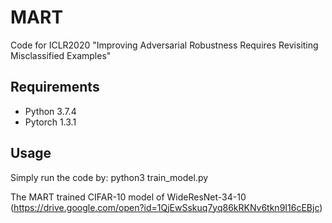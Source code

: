 # MART
Code for ICLR2020 "Improving Adversarial Robustness Requires Revisiting Misclassified Examples"


## Requirements
- Python 3.7.4 
- Pytorch 1.3.1

## Usage

Simply run the code by: python3 train_model.py

The MART trained CIFAR-10 model of WideResNet-34-10 (https://drive.google.com/open?id=1QjEwSskuq7yq86kRKNv6tkn9I16cEBjc)

